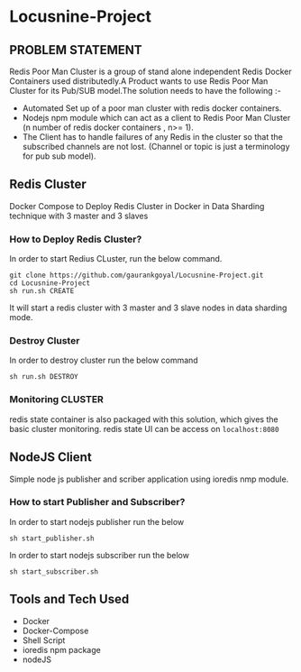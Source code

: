 # Locusnine-Project
## PROBLEM STATEMENT

Redis Poor Man Cluster is a group of stand alone independent Redis Docker Containers used distributedly.A Product wants to use Redis Poor Man Cluster for its Pub/SUB model.The solution needs to have the following :-

* Automated Set up of a poor man cluster with redis docker containers.
* Nodejs npm module which can act as a client to Redis Poor Man Cluster (n number of redis docker containers , n>= 1).
* The Client has to handle failures of any Redis in the cluster so that the subscribed channels are not lost. (Channel or topic is just a terminology for pub sub model).


## Redis Cluster

Docker Compose to Deploy Redis Cluster in Docker in Data Sharding technique with 3 master and 3 slaves

### How to Deploy Redis Cluster?
In order to start Redius CLuster, run the below command.

```
git clone https://github.com/gaurankgoyal/Locusnine-Project.git
cd Locusnine-Project
sh run.sh CREATE
```

It will start a redis cluster with 3 master and 3 slave nodes in data sharding mode.


### Destroy Cluster
In order to destroy cluster run the below command

```sh run.sh DESTROY```


### Monitoring CLUSTER

redis state container is also packaged with this solution, which gives the basic
cluster monitoring. redis state UI can be access on ```localhost:8080```

## NodeJS Client

Simple node js publisher and scriber application using ioredis nmp module.

### How to start Publisher and Subscriber?

In order to start nodejs publisher run the below

```sh start_publisher.sh```

In order to start nodejs subscriber run the below

```sh start_subscriber.sh```


## Tools and Tech Used

* Docker
* Docker-Compose
* Shell Script
* ioredis npm package
* nodeJS
